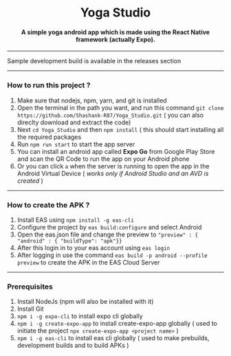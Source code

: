 <h1 align="center" style=>Yoga Studio</h1>
<h4 align="center">A simple yoga android app which is made using the React Native framework (actually Expo).</h4>

<hr/>
Sample development build is available in the releases section
<hr/>
<h3 align="left">How to run this project ?</h3>

1. Make sure that nodejs, npm, yarn, and git is installed
2. Open the terminal in the path you want, and run this command `git clone https://github.com/Shashank-R87/Yoga_Studio.git` ( you can also direclty download and extract the code)
3. Next `cd Yoga_Studio` and then `npm install` ( this should start installing all the required packages 
4. Run `npm run start` to start the app server
5. You can install an android app called **Expo Go** from Google Play Store and scan the QR Code to run the app on your Android phone
6. Or you can click `a` when the server is running to open the app in the Android Virtual Device ( *works only if Android Studio and an AVD is created* )
<hr/>

<h3 align="left">How to create the APK ?</h3>

1. Install EAS using `npm install -g eas-cli`
2. Configure the project by `eas build:configure` and select Android
3. Open the eas.json file and change the preview to
    ```"preview" : { "android" : { "buildType": "apk"}}```
4. After this login in to your eas account using `eas login`
5. After logging in use the command `eas build -p android --profile preview` to create the APK in the EAS Cloud Server
<hr/>

<h3 align="left">Prerequisites</h3>

1. Install NodeJs (npm will also be installed with it)
2. Install Git
3. `npm i -g expo-cli` to install expo cli globally
4. `npm i -g create-expo-app` to install create-expo-app globally ( used to initiate the project `npx create-expo-app <project name>` )
5. `npm i -g eas-cli` to install eas cli globally ( used to make prebuilds, development builds and to build APKs )
